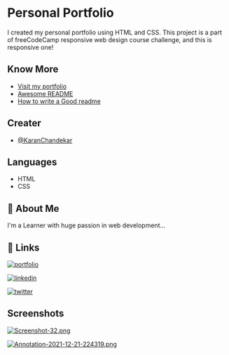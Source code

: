 
# Personal Portfolio

I created my personal portfolio using HTML and CSS. This project is a part of freeCodeCamp responsive web design course challenge, and this is responsive one!



## Know More

 - [Visit my portfolio](https://portfolio-me-karanchandekar.vercel.app/)
 - [Awesome README](https://github.com/matiassingers/awesome-readme)
 - [How to write a Good readme](https://bulldogjob.com/news/449-how-to-write-a-good-readme-for-your-github-project)


## Creater

- [@KaranChandekar](https://github.com/KaranChandekar)


## Languages

- HTML
- CSS


## 🚀 About Me
I'm a Learner with huge passion in web development...


## 🔗 Links
[![portfolio](https://img.shields.io/badge/my_portfolio-000?style=for-the-badge&logo=ko-fi&logoColor=white)](https://portfolio-me-karanchandekar.vercel.app/)

[![linkedin](https://img.shields.io/badge/linkedin-0A66C2?style=for-the-badge&logo=linkedin&logoColor=white)](https://www.linkedin.com/in/karan-chandekar-a87263219/)

[![twitter](https://img.shields.io/badge/twitter-1DA1F2?style=for-the-badge&logo=twitter&logoColor=white)](https://twitter.com/karan_chandekar)


## Screenshots

[![Screenshot-32.png](https://i.postimg.cc/VsbqqxvQ/Screenshot-32.png)](https://postimg.cc/nMp9Zwq0)

[![Annotation-2021-12-21-224319.png](https://i.postimg.cc/c4hrwhRG/Annotation-2021-12-21-224319.png)](https://postimg.cc/PPLXkmVS)
